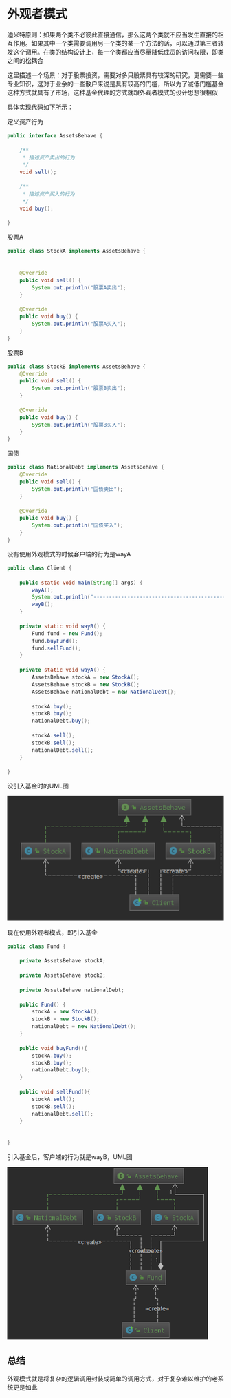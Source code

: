 # 外观者模式

迪米特原则：如果两个类不必彼此直接通信，那么这两个类就不应当发生直接的相互作用。如果其中一个类需要调用另一个类的某一个方法的话，可以通过第三者转发这个调用。在类的结构设计上，每一个类都应当尽量降低成员的访问权限，即类之间的松耦合

这里描述一个场景：对于股票投资，需要对多只股票具有较深的研究，更需要一些专业知识，这对于业余的一些散户来说是具有较高的门槛，所以为了减低门槛基金这种方式就具有了市场，这种基金代理的方式就跟外观者模式的设计思想很相似

具体实现代码如下所示：

定义资产行为

~~~java
public interface AssetsBehave {

    /**
     * 描述资产卖出的行为
     */
    void sell();

    /**
     * 描述资产买入的行为
     */
    void buy();

}
~~~

股票A

~~~java
public class StockA implements AssetsBehave {


    @Override
    public void sell() {
        System.out.println("股票A卖出");
    }

    @Override
    public void buy() {
        System.out.println("股票A买入");
    }
}
~~~

股票B

~~~java
public class StockB implements AssetsBehave {
    @Override
    public void sell() {
        System.out.println("股票B卖出");
    }

    @Override
    public void buy() {
        System.out.println("股票B买入");
    }
}
~~~

国债

~~~java
public class NationalDebt implements AssetsBehave {
    @Override
    public void sell() {
        System.out.println("国债卖出");
    }

    @Override
    public void buy() {
        System.out.println("国债买入");
    }
}
~~~

没有使用外观模式的时候客户端的行为是wayA

~~~java
public class Client {

    public static void main(String[] args) {
        wayA();
        System.out.println("---------------------------------------------");
        wayB();
    }

    private static void wayB() {
        Fund fund = new Fund();
        fund.buyFund();
        fund.sellFund();
    }

    private static void wayA() {
        AssetsBehave stockA = new StockA();
        AssetsBehave stockB = new StockB();
        AssetsBehave nationalDebt = new NationalDebt();

        stockA.buy();
        stockB.buy();
        nationalDebt.buy();

        stockA.sell();
        stockB.sell();
        nationalDebt.sell();
    }

}
~~~

没引入基金时的UML图

![](https://github.com/gangan786/Test/blob/master/Image/FunnyDesignPatterns12-1.png?raw=true)

现在使用外观者模式，即引入基金

~~~java
public class Fund {

    private AssetsBehave stockA;

    private AssetsBehave stockB;

    private AssetsBehave nationalDebt;

    public Fund() {
        stockA = new StockA();
        stockB = new StockB();
        nationalDebt = new NationalDebt();
    }

    public void buyFund(){
        stockA.buy();
        stockB.buy();
        nationalDebt.buy();
    }

    public void sellFund(){
        stockA.sell();
        stockB.sell();
        nationalDebt.sell();
    }


}
~~~

引入基金后，客户端的行为就是wayB，UML图

![](https://github.com/gangan786/Test/blob/master/Image/FunnyDesignPatterns12-2.png?raw=true)

## 总结

外观模式就是将复杂的逻辑调用封装成简单的调用方式，对于复杂难以维护的老系统更是如此